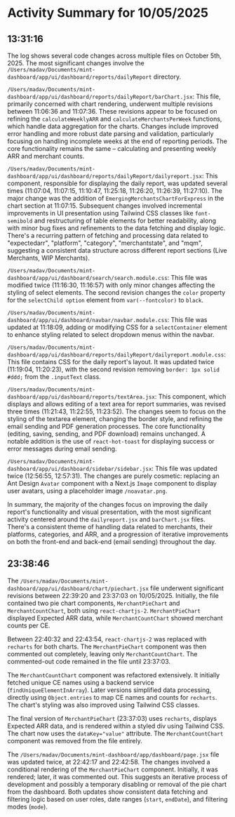 # Activity Summary for 10/05/2025

## 13:31:16
The log shows several code changes across multiple files on October 5th, 2025.  The most significant changes involve the `/Users/madav/Documents/mint-dashboard/app/ui/dashboard/reports/dailyReport` directory.

`/Users/madav/Documents/mint-dashboard/app/ui/dashboard/reports/dailyReport/barChart.jsx`: This file, primarily concerned with chart rendering, underwent multiple revisions between 11:06:36 and 11:07:36. These revisions appear to be focused on refining the `calculateWeeklyARR` and `calculateMerchantsPerWeek` functions, which handle data aggregation for the charts.  Changes include improved error handling and more robust date parsing and validation, particularly focusing on handling incomplete weeks at the end of reporting periods.  The core functionality remains the same – calculating and presenting weekly ARR and merchant counts.

`/Users/madav/Documents/mint-dashboard/app/ui/dashboard/reports/dailyReport/dailyreport.jsx`: This component, responsible for displaying the daily report, was updated several times (11:07:04, 11:07:15, 11:10:47, 11:25:18, 11:26:20, 11:26:39, 11:27:10).  The major change was the addition of  `EmergingMerchantsChartForExpress` in the chart section at 11:07:15.  Subsequent changes involved incremental improvements in UI presentation using Tailwind CSS classes like `font-semibold` and restructuring of table elements for better readability, along with  minor bug fixes and refinements to the data fetching and display logic.  There's a recurring pattern of fetching and processing data related to "expectedarr", "platform", "category", "merchantstate", and "mqm", suggesting a consistent data structure across different report sections (Live Merchants, WIP Merchants).

`/Users/madav/Documents/mint-dashboard/app/ui/dashboard/search/search.module.css`: This file was modified twice (11:16:30, 11:16:57) with only minor changes affecting the styling of select elements.  The second revision changes the `color` property for the `selectChild option` element from `var(--fontcolor)` to `black`.

`/Users/madav/Documents/mint-dashboard/app/ui/dashboard/navbar/navbar.module.css`: This file was updated at 11:18:09, adding or modifying CSS for a `selectContainer` element to enhance styling related to select dropdown menus within the navbar.


`/Users/madav/Documents/mint-dashboard/app/ui/dashboard/reports/dailyReport/dailyreport.module.css`: This file contains CSS for the daily report's layout. It was updated twice (11:19:04, 11:20:23), with the second revision removing `border: 1px solid #ddd;` from the `.inputText` class.

`/Users/madav/Documents/mint-dashboard/app/ui/dashboard/reports/textArea.jsx`:  This component, which displays and allows editing of a text area for report summaries,  was revised three times (11:21:43, 11:22:55, 11:23:52).  The changes seem to focus on the styling of the textarea element, changing the border style, and refining the email sending and PDF generation processes.  The core functionality (editing, saving, sending, and PDF download) remains unchanged.  A notable addition is the use of `react-hot-toast` for displaying success or error messages during email sending.

`/Users/madav/Documents/mint-dashboard/app/ui/dashboard/sidebar/sidebar.jsx`: This file was updated twice (12:56:55, 12:57:31). The changes are purely cosmetic: replacing an Ant Design `Avatar` component with a Next.js `Image` component to display user avatars, using a placeholder image `/noavatar.png`.

In summary, the majority of the changes focus on improving the daily report's functionality and visual presentation, with the most significant activity centered around the `dailyreport.jsx` and `barChart.jsx` files.  There's a consistent theme of handling data related to merchants, their platforms, categories, and ARR,  and a progression of iterative improvements on both the front-end and back-end (email sending) throughout the day.


## 23:38:46
The `/Users/madav/Documents/mint-dashboard/app/ui/dashboard/chart/piechart.jsx` file underwent significant revisions between 22:39:20 and 23:37:03 on 10/05/2025.  Initially, the file contained two pie chart components, `MerchantPieChart` and `MerchantCountChart`, both using `react-chartjs-2`.  `MerchantPieChart` displayed Expected ARR data, while `MerchantCountChart` showed merchant counts per CE.

Between 22:40:32 and 22:43:54, `react-chartjs-2` was replaced with `recharts` for both charts.  The `MerchantPieChart` component was then commented out completely, leaving only `MerchantCountChart`.  The commented-out code remained in the file until 23:37:03.

The `MerchantCountChart` component was refactored extensively.  It initially fetched unique CE names using a backend service (`findUniqueElementInArray`).  Later versions simplified data processing, directly using `Object.entries` to map CE names and counts for `recharts`.  The chart's styling was also improved using Tailwind CSS classes.

The final version of `MerchantPieChart` (23:37:03) uses `recharts`, displays Expected ARR data, and is rendered within a styled div using Tailwind CSS. The chart now uses the `dataKey="value"` attribute.  The `MerchantCountChart` component was removed from the file entirely.


The `/Users/madav/Documents/mint-dashboard/app/dashboard/page.jsx` file was updated twice, at 22:42:17 and 22:42:58. The changes involved a conditional rendering of the `MerchantPieChart` component.  Initially, it was rendered; later, it was commented out.  This suggests an iterative process of development and possibly a temporary disabling or removal of the pie chart from the dashboard.  Both updates show consistent data fetching and filtering logic based on user roles, date ranges (`start`, `endDate`), and filtering modes (`mode`).
